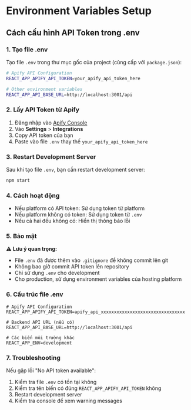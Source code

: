 # Environment Variables Setup

## Cách cấu hình API Token trong .env

### 1. Tạo file .env

Tạo file `.env` trong thư mục gốc của project (cùng cấp với `package.json`):

```bash
# Apify API Configuration
REACT_APP_APIFY_API_TOKEN=your_apify_api_token_here

# Other environment variables
REACT_APP_API_BASE_URL=http://localhost:3001/api
```

### 2. Lấy API Token từ Apify

1. Đăng nhập vào [Apify Console](https://console.apify.com/)
2. Vào **Settings** > **Integrations**
3. Copy API token của bạn
4. Paste vào file `.env` thay thế `your_apify_api_token_here`

### 3. Restart Development Server

Sau khi tạo file `.env`, bạn cần restart development server:

```bash
npm start
```

### 4. Cách hoạt động

- Nếu platform có API token: Sử dụng token từ platform
- Nếu platform không có token: Sử dụng token từ `.env`
- Nếu cả hai đều không có: Hiển thị thông báo lỗi

### 5. Bảo mật

⚠️ **Lưu ý quan trọng:**
- File `.env` đã được thêm vào `.gitignore` để không commit lên git
- Không bao giờ commit API token lên repository
- Chỉ sử dụng `.env` cho development
- Cho production, sử dụng environment variables của hosting platform

### 6. Cấu trúc file .env

```env
# Apify API Configuration
REACT_APP_APIFY_API_TOKEN=apify_api_xxxxxxxxxxxxxxxxxxxxxxxxxxxxxxxx

# Backend API URL (nếu có)
REACT_APP_API_BASE_URL=http://localhost:3001/api

# Các biến môi trường khác
REACT_APP_ENV=development
```

### 7. Troubleshooting

Nếu gặp lỗi "No API token available":

1. Kiểm tra file `.env` có tồn tại không
2. Kiểm tra tên biến có đúng `REACT_APP_APIFY_API_TOKEN` không
3. Restart development server
4. Kiểm tra console để xem warning messages

